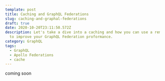 ```yaml
---
template: post
title: Caching and GraphQL Federations
slug: caching-and-graphal-federations
draft: true
date: 2020-10-20T23:11:50.572Z
description: Let's take a dive into a caching and how you can use a remote cache
  to improve your GraphQL Federation proformance.
category: GraphQL
tags:
  - GraphQL
  - Apollo Federations
  - cache
---
```

coming soon